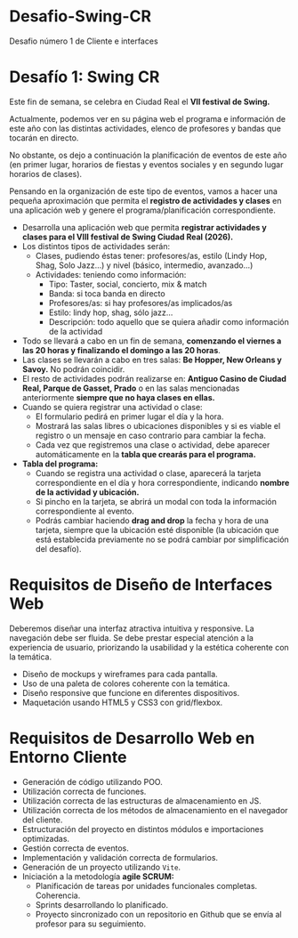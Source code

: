 # Desafio-Swing-CR
Desafio número 1 de Cliente e interfaces
# Desafío 1: Swing CR

Este fin de semana, se celebra en Ciudad Real el **VII festival de Swing.**

Actualmente, podemos ver en su página web el programa e información de este año con las distintas actividades, elenco de profesores y bandas que tocarán en directo.

No obstante, os dejo a continuación la planificación de eventos de este año (en primer lugar, horarios de fiestas y eventos sociales y en segundo lugar horarios de clases).

Pensando en la organización de este tipo de eventos, vamos a hacer una pequeña aproximación que permita el **registro de actividades y clases** en una aplicación web y genere el programa/planificación correspondiente.

- Desarrolla una aplicación web que permita **registrar actividades y clases para el VIII festival de Swing Ciudad Real (2026).**
- Los distintos tipos de actividades serán:
    - Clases, pudiendo éstas tener: profesores/as, estilo (Lindy Hop, Shag, Solo Jazz…) y nivel (básico, intermedio, avanzado…)
    - Actividades: teniendo como información:
        - Tipo: Taster, social, concierto, mix & match
        - Banda: si toca banda en directo
        - Profesores/as: si hay profesores/as implicados/as
        - Estilo: lindy hop, shag, sólo jazz…
        - Descripción: todo aquello que se quiera añadir como información de la actividad
- Todo se llevará a cabo en un fin de semana, **comenzando el viernes a las 20 horas y finalizando el domingo a las 20 horas**.
- Las clases se llevarán a cabo en tres salas: **Be Hopper, New Orleans y Savoy.** No podrán coincidir.
- El resto de actividades podrán realizarse en: **Antiguo Casino de Ciudad Real, Parque de Gasset, Prado** o en las salas mencionadas anteriormente **siempre que no haya clases en ellas.**
- Cuando se quiera registrar una actividad o clase:
    - El formulario pedirá en primer lugar el día y la hora.
    - Mostrará las salas libres o ubicaciones disponibles y si es viable el registro o un mensaje en caso contrario para cambiar la fecha.
    - Cada vez que registremos una clase o actividad, debe aparecer automáticamente en la **tabla que crearás para el programa.**
- **Tabla del programa:**
    - Cuando se registra una actividad o clase, aparecerá la tarjeta correspondiente en el día y hora correspondiente, indicando **nombre de la actividad y ubicación.**
    - Si pincho en la tarjeta, se abrirá un modal con toda la información correspondiente al evento.
    - Podrás cambiar haciendo **drag and drop** la fecha y hora de una tarjeta, siempre que la ubicación esté disponible (la ubicación que está establecida previamente no se podrá cambiar por simplificación del desafío).

# Requisitos de Diseño de Interfaces Web

Deberemos diseñar una interfaz atractiva intuitiva y responsive. La navegación debe ser fluida. Se debe prestar especial atención a la experiencia de usuario, priorizando la usabilidad y la estética coherente con la temática.

- Diseño de mockups y wireframes para cada pantalla.
- Uso de una paleta de colores coherente con la temática.
- Diseño responsive que funcione en diferentes dispositivos.
- Maquetación usando HTML5 y CSS3 con grid/flexbox.

# Requisitos de Desarrollo Web en Entorno Cliente

- Generación de código utilizando POO.
- Utilización correcta de funciones.
- Utilización correcta de las estructuras de almacenamiento en JS.
- Utilización correcta de los métodos de almacenamiento en el navegador del cliente.
- Estructuración del proyecto en distintos módulos e importaciones optimizadas.
- Gestión correcta de eventos.
- Implementación y validación correcta de formularios.
- Generación de un proyecto utilizando `Vite`.
- Iniciación a la metodología **agile SCRUM:**
    - Planificación de tareas por unidades funcionales completas. Coherencia.
    - Sprints desarrollando lo planificado.
    - Proyecto sincronizado con un repositorio en Github que se envía al profesor para su seguimiento.
